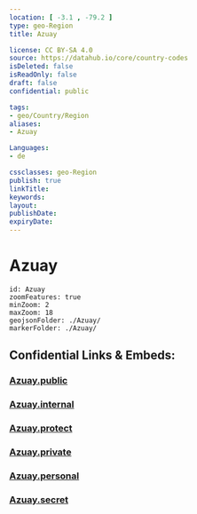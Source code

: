 ```yaml
---
location: [ -3.1 , -79.2 ] 
type: geo-Region
title: Azuay

license: CC BY-SA 4.0
source: https://datahub.io/core/country-codes
isDeleted: false
isReadOnly: false
draft: false
confidential: public

tags:
- geo/Country/Region
aliases:
- Azuay

Languages:
- de

cssclasses: geo-Region
publish: true
linkTitle: 
keywords: 
layout: 
publishDate: 
expiryDate: 
---
```


# Azuay

```leaflet
id: Azuay
zoomFeatures: true 
minZoom: 2 
maxZoom: 18
geojsonFolder: ./Azuay/
markerFolder: ./Azuay/
```


## Confidential Links & Embeds: 

### [Azuay.public](/_public/\Earth\Continent\America~South\Ecuador\provinces~EquadorAzuay.public.md) 

### [Azuay.internal](/_internal/\Earth\Continent\America~South\Ecuador\provinces~EquadorAzuay.internal.md) 

### [Azuay.protect](/_protect/\Earth\Continent\America~South\Ecuador\provinces~EquadorAzuay.protect.md) 

### [Azuay.private](/_private/\Earth\Continent\America~South\Ecuador\provinces~EquadorAzuay.private.md) 

### [Azuay.personal](/_personal/\Earth\Continent\America~South\Ecuador\provinces~EquadorAzuay.personal.md) 

### [Azuay.secret](/_secret/\Earth\Continent\America~South\Ecuador\provinces~EquadorAzuay.secret.md)

